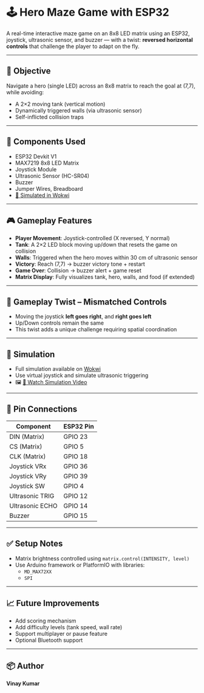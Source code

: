 # 🕹️ Hero Maze Game with ESP32

A real-time interactive maze game on an 8x8 LED matrix using an ESP32, joystick, ultrasonic sensor, and buzzer — with a twist: **reversed horizontal controls** that challenge the player to adapt on the fly.

---

## 📍 Objective

Navigate a hero (single LED) across an 8x8 matrix to reach the goal at (7,7), while avoiding:
- A 2×2 moving tank (vertical motion)
- Dynamically triggered walls (via ultrasonic sensor)
- Self-inflicted collision traps

---

## 🔧 Components Used

- ESP32 Devkit V1  
- MAX7219 8x8 LED Matrix  
- Joystick Module  
- Ultrasonic Sensor (HC-SR04)  
- Buzzer  
- Jumper Wires, Breadboard  
- [🧪 Simulated in Wokwi](https://wokwi.com/projects/433384301215423489)  

---

## 🎮 Gameplay Features

- **Player Movement**: Joystick-controlled (X reversed, Y normal)  
- **Tank**: A 2×2 LED block moving up/down that resets the game on collision  
- **Walls**: Triggered when the hero moves within 30 cm of ultrasonic sensor  
- **Victory**: Reach (7,7) → buzzer victory tone + restart  
- **Game Over**: Collision → buzzer alert + game reset  
- **Matrix Display**: Fully visualizes tank, hero, walls, and food (if extended)

---

## 🧠 Gameplay Twist – Mismatched Controls

- Moving the joystick **left goes right**, and **right goes left**  
- Up/Down controls remain the same  
- This twist adds a unique challenge requiring spatial coordination

---

## 🧪 Simulation

- Full simulation available on [Wokwi](https://wokwi.com/projects/433384301215423489)
- Use virtual joystick and simulate ultrasonic triggering
- 🖼️ [🎥 Watch Simulation Video](https://drive.google.com/file/d/1OYQVFlwMawgpuAFgyrmFXFeG0MBdqrK4/view?usp=drivesdk)

---

## 🧰 Pin Connections

| Component         | ESP32 Pin |
|------------------|-----------|
| DIN (Matrix)     | GPIO 23   |
| CS  (Matrix)     | GPIO 5    |
| CLK (Matrix)     | GPIO 18   |
| Joystick VRx     | GPIO 36   |
| Joystick VRy     | GPIO 39   |
| Joystick SW      | GPIO 4    |
| Ultrasonic TRIG  | GPIO 12   |
| Ultrasonic ECHO  | GPIO 14   |
| Buzzer           | GPIO 15   |

---

## ✅ Setup Notes

- Matrix brightness controlled using `matrix.control(INTENSITY, level)`
- Use Arduino framework or PlatformIO with libraries:
  - `MD_MAX72XX`
  - `SPI`

---

## 📈 Future Improvements

- Add scoring mechanism  
- Add difficulty levels (tank speed, wall rate)  
- Support multiplayer or pause feature  
- Optional Bluetooth support

---

## 📦 Author

**Vinay Kumar**  


